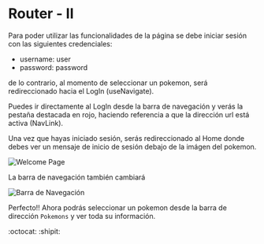 # Router - II

Para poder utilizar las funcionalidades de la página se debe iniciar sesión con las siguientes credenciales:
- username: user
- password: password

de lo contrario, al momento de seleccionar un pokemon, será redireccionado hacia el LogIn (useNavigate).

Puedes ir directamente al LogIn desde la barra de navegación y verás la pestaña destacada en rojo, haciendo referencia a que la dirección url está activa (NavLink).

Una vez que hayas iniciado sesión, serás redireccionado al Home donde debes ver un mensaje de inicio de sesión debajo de la imágen del pokemon.

![Welcome Page](/welcome-page.png)

La barra de navegación también cambiará

![Barra de Navegación]("/NavBar.png")

Perfecto!! Ahora podrás seleccionar un pokemon desde la barra de dirección `Pokemons` y ver toda su información. 


:octocat: :shipit:
